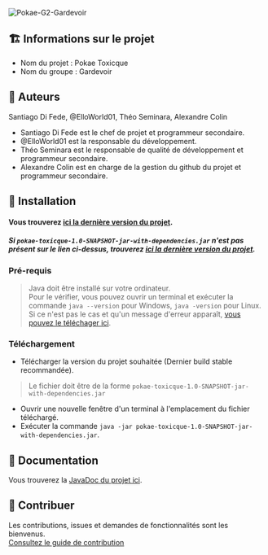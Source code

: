 ![Pokae-G2-Gardevoir](https://user-images.githubusercontent.com/69735084/172477497-16177796-eb5f-4094-b1c6-9c3c7d244fdb.png)

## 🏗️ Informations sur le projet
* Nom du projet : Pokae Toxicque
* Nom du groupe : Gardevoir

## 👤 Auteurs
 Santiago Di Fede, @ElloWorld01, Théo Seminara, Alexandre Colin

- Santiago Di Fede est le chef de projet et programmeur secondaire.
- @ElloWorld01 est la responsable du développement.
- Théo Seminara est le responsable de qualité de développement et programmeur secondaire.
- Alexandre Colin est en charge de la gestion du github du projet et programmeur secondaire.

## 🚀 Installation

#### Vous trouverez [ici la dernière version du projet](https://ci.elloworld.dev/job/Pokae/).
##### Si `pokae-toxicque-1.0-SNAPSHOT-jar-with-dependencies.jar` n'est pas présent sur le lien ci-dessus, trouverez [ici la dernière version du projet](https://github.com/IUT-DEPT-INFO-UCA/pokae-toxicque/blob/main/target/pokae-toxicque-1.0-SNAPSHOT-jar-with-dependencies.jar).

### Pré-requis
> Java doit être installé sur votre ordinateur.  
> Pour le vérifier, vous pouvez ouvrir un terminal et exécuter la commande `java --version` pour Windows, `java -version` pour Linux.  
> Si ce n'est pas le cas et qu'un message d'erreur apparaît, [vous pouvez le téléchager ici](https://www.java.com/fr/download/manual.jsp).  

### Téléchargement
* Télécharger la version du projet souhaitée (Dernier build stable recommandée).
> Le fichier doit être de la forme `pokae-toxicque-1.0-SNAPSHOT-jar-with-dependencies.jar`
* Ouvrir une nouvelle fenêtre d'un terminal à l'emplacement du fichier téléchargé.
* Exécuter la commande `java -jar pokae-toxicque-1.0-SNAPSHOT-jar-with-dependencies.jar`.

## 📖 Documentation
Vous trouverez la [JavaDoc du projet ici](https://pokae.elloworld.dev/).

## 🤝 Contribuer
Les contributions, issues et demandes de fonctionnalités sont les bienvenus.   
[Consultez le guide de contribution](./CONTRIBUTING.md)
